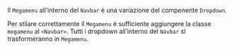 Il `Megamenu` all’interno del `Navbar` è una variazione del compenente `Dropdown`.

Per stilare correttamente il `Megamenu` è sufficiente aggiungere la classe `megamenu` al `<Navbar>`. 
Tutti i dropdown all’interno del `Navbar` si trasformeranno in `Megamenu`.
